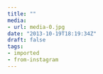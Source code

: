 ```yaml
---
title: ""
media:
- url: media-0.jpg
date: "2013-10-19T18:19:34Z"
draft: false
tags:
- imported
- from-instagram
---
```

